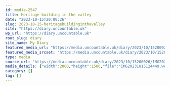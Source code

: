 ```yaml
---
id: media-2547
title: Heritage building in the valley
date: "2023-10-15T20:00:26"
slug: 2023-10-15-heritagebuildinginthevalley
site: "https://diary.uncountable.uk"
wp_url: "https://diary.uncountable.uk"
root_slug: diary
site_name: My Diary
featured_media_url: "https://media.uncountable.uk/diary/2023/10/15200026/IMG20231015124449.webp"
featured_media_srcset: "https://media.uncountable.uk/diary/2023/10/15200026/IMG20231015124449-300x225.webp 300w, https://media.uncountable.uk/diary/2023/10/15200026/IMG20231015124449-1024x768.webp 1024w, https://media.uncountable.uk/diary/2023/10/15200026/IMG20231015124449-150x150.webp 150w, https://media.uncountable.uk/diary/2023/10/15200026/IMG20231015124449-640x480.webp 640w, https://media.uncountable.uk/diary/2023/10/15200026/IMG20231015124449.webp 2000w"
type: media
source_url: "https://media.uncountable.uk/diary/2023/10/15200026/IMG20231015124449.webp"
media_details: {"width":2000,"height":1500,"file":"IMG20231015124449.webp","filesize":192540,"sizes":{"medium":{"file":"IMG20231015124449-300x225.webp","width":300,"height":225,"filesize":24654,"mime_type":"image/webp","source_url":"https://media.uncountable.uk/diary/2023/10/15200026/IMG20231015124449-300x225.webp"},"large":{"file":"IMG20231015124449-1024x768.webp","width":1024,"height":768,"filesize":270368,"mime_type":"image/webp","source_url":"https://media.uncountable.uk/diary/2023/10/15200026/IMG20231015124449-1024x768.webp"},"thumbnail":{"file":"IMG20231015124449-150x150.webp","width":150,"height":150,"filesize":8944,"mime_type":"image/webp","source_url":"https://media.uncountable.uk/diary/2023/10/15200026/IMG20231015124449-150x150.webp"},"mobwidth":{"file":"IMG20231015124449-640x480.webp","width":640,"height":480,"filesize":111822,"mime_type":"image/webp","source_url":"https://media.uncountable.uk/diary/2023/10/15200026/IMG20231015124449-640x480.webp"},"full":{"file":"IMG20231015124449.webp","width":2000,"height":1500,"mime_type":"image/webp","source_url":"https://media.uncountable.uk/diary/2023/10/15200026/IMG20231015124449.webp"}},"image_meta":{"aperture":"0","credit":"","camera":"","caption":"","created_timestamp":"0","copyright":"","focal_length":"0","iso":"0","shutter_speed":"0","title":"","orientation":"0","keywords":[]}}
category: []
tag: []
---
```



